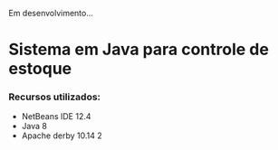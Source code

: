 Em desenvolvimento...
# Sistema em Java para controle de estoque


### Recursos utilizados:
* NetBeans IDE 12.4
* Java 8
* Apache derby 10.14 2
